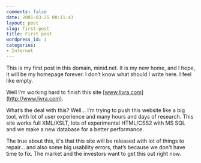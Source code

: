 ```yaml
---
comments: false
date: 2001-03-25 00:11:43
layout: post
slug: first-post
title: First post
wordpress_id: 1
categories:
- Internet
---
```


This is my first post in this domain, minid.net. It is my new home, and I hope, it will be my homepage forever. I don’t know what should I write here. I feel like empty.





Well I’m working hard to finish this site [www.livra.com](http://www.livra.com).





What’s the deal with this? Well... I’m trying to push this website like a big tool, with lot of user experience and many hours and days of research. This site works full XML/XSLT, lots of experimental HTML/CSS2 with MS SQL and we make a new database for a better performance.





The true about this, it's that this site will be released with lot of things to repair… and also some big usability errors, that’s because we don't have time to fix. The market and the investors want to get this out right now.




 
